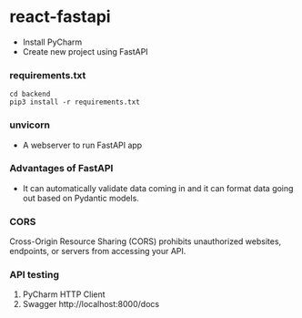 # react-fastapi

- Install PyCharm
- Create new project using FastAPI

### requirements.txt
```shell
cd backend
pip3 install -r requirements.txt
```
### unvicorn
- A webserver to run FastAPI app

### Advantages of FastAPI
- It can automatically validate data coming in and it can format data going out based on Pydantic models.

### CORS
Cross-Origin Resource Sharing (CORS) prohibits unauthorized websites, endpoints, or servers from accessing your API.

### API testing

1. PyCharm HTTP Client
2. Swagger http://localhost:8000/docs